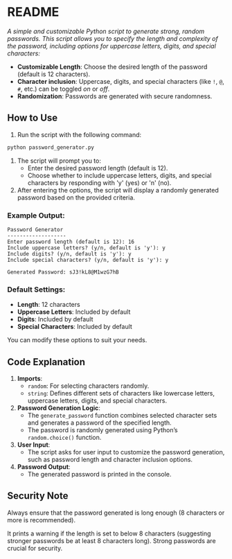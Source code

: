 # README

*A simple and customizable Python script to generate strong, random passwords. This script allows you to specify the length and complexity of the password, including options for uppercase letters, digits, and special characters:*

- **Customizable Length**: Choose the desired length of the password (default is 12 characters).
- **Character inclusion**: Uppercase, digits, and special characters (like `!`, `@`, `#`, etc.) can be toggled *on* or *off*.
- **Randomization**: Passwords are generated with secure randomness.

## How to Use

1. Run the script with the following command:

```bash
python password_generator.py
```

1. The script will prompt you to:
    - Enter the desired password length (default is 12).
    - Choose whether to include uppercase letters, digits, and special characters by responding with 'y' (yes) or 'n' (no).
2. After entering the options, the script will display a randomly generated password based on the provided criteria.

### Example Output:

```
Password Generator
-------------------
Enter password length (default is 12): 16
Include uppercase letters? (y/n, default is 'y'): y
Include digits? (y/n, default is 'y'): y
Include special characters? (y/n, default is 'y'): y

Generated Password: sJ3!kL8@M1wzG7hB
```

### Default Settings:

- **Length**: 12 characters
- **Uppercase Letters**: Included by default
- **Digits**: Included by default
- **Special Characters**: Included by default

You can modify these options to suit your needs.

## Code Explanation

1. **Imports**:
    - `random`: For selecting characters randomly.
    - `string`: Defines different sets of characters like lowercase letters, uppercase letters, digits, and special characters.
2. **Password Generation Logic**:
    - The `generate_password` function combines selected character sets and generates a password of the specified length.
    - The password is randomly generated using Python’s `random.choice()` function.
3. **User Input**:
    - The script asks for user input to customize the password generation, such as password length and character inclusion options.
4. **Password Output**:
    - The generated password is printed in the console.

## Security Note

Always ensure that the password generated is long enough (8 characters or more is recommended).

It prints a warning if the length is set to below 8 characters (suggesting stronger passwords be at least 8 characters long). Strong passwords are crucial for security.